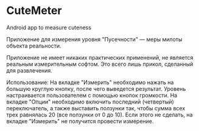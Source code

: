 # CuteMeter
Android app to measure cuteness

Приложение для измерения уровня "Пусечности" — меры милоты объекта реальности.

Приложение не имеет никаких практических применений, не является реальным измерительным софтом. Это всего лишь прикол, сделанный для развлечения.

Использование:
На вкладке "Измерить" необходимо нажать на большую круглую кнопку, после чего выведется результат. Уровень настраивается пользователем с помощью кнопок громкости.
На вкладке "Опции" необходимо включить последний (четвертый) переключатель, а также выставить ползунки так, чтобы сумма всех трех равнялась 20 (все ползунки от 0 до 10). Если этого не сделать, на вкладке "Измерить" не получится провести измерение.
